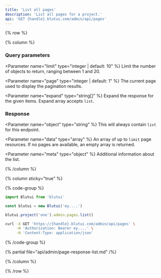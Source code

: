 ```yaml
---
title: 'List all pages'
description: 'List all pages for a project.'
api: 'GET {handle}.blutui.com/admin/api/pages'
---
```


{% row %}

{% column %}
### Query parameters

<Parameter name="limit" type="integer | default: 10" %}
Limit the number of objects to return, ranging between 1 and 20.
</Parameter>

<Parameter name="page" type="integer | default: 1" %}
The current page used to display the pagination results.
</Parameter>

<Parameter name="expand" type="string[]" %}
Expand the response for the given items. Expand array accepts `list`.
</Parameter>

### Response

<Parameter name="object" type="string" %}
This will always contain `list` for this endpoint.
</Parameter>

<Parameter name="data" type="array" %}
An array of up to `limit` page resources. If no pages are available, an empty array is returned.
</Parameter>

<Parameter name="meta" type="object" %}
Additional information about the list.
</Parameter>

{% /column %}

{% column sticky="true" %}

{% code-group %}

```ts {% process=false filename="Node.js" %}
import Blutui from 'blutui'

const blutui = new Blutui('ey....')

blutui.project('one').admin.pages.list()
```

```bash {% process=false filename="cURL" %}
curl -X GET 'https://{handle}.blutui.com/admin/api/pages' \
     -H 'Authorization: Bearer ey....' \
     -H 'Content-Type: application/json'
```

{% /code-group %}

{% partial file="api/admin/page-response-list.md" /%}

{% /column %}

{% /row %}
